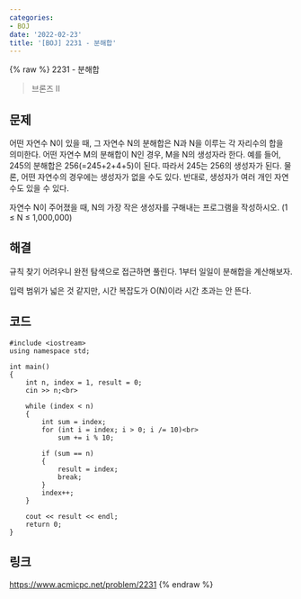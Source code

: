 ```yaml
---
categories:
- BOJ
date: '2022-02-23'
title: '[BOJ] 2231 - 분해합'
---
```


{% raw %}
2231 - 분해합

>브론즈 II

## 문제
어떤 자연수 N이 있을 때, 그 자연수 N의 분해합은 N과 N을 이루는 각 자리수의 합을 의미한다. 어떤 자연수 M의 분해합이 N인 경우, M을 N의 생성자라 한다. 예를 들어, 245의 분해합은 256(=245+2+4+5)이 된다. 따라서 245는 256의 생성자가 된다. 물론, 어떤 자연수의 경우에는 생성자가 없을 수도 있다. 반대로, 생성자가 여러 개인 자연수도 있을 수 있다.

자연수 N이 주어졌을 때, N의 가장 작은 생성자를 구해내는 프로그램을 작성하시오. (1 ≤ N ≤ 1,000,000)

##  해결
규칙 찾기 어려우니 완전 탐색으로 접근하면 풀린다. 1부터 일일이 분해합을 계산해보자.

입력 범위가 넓은 것 같지만, 시간 복잡도가 O(N)이라 시간 초과는 안 뜬다.

## 코드
```
#include <iostream>
using namespace std;

int main()
{
	int n, index = 1, result = 0;
	cin >> n;<br>

	while (index < n)
	{
		int sum = index;
		for (int i = index; i > 0; i /= 10)<br>
			sum += i % 10;

		if (sum == n)
		{
			result = index;
			break;
		}
		index++;
	}

	cout << result << endl;
	return 0;
}
```

## 링크
https://www.acmicpc.net/problem/2231
{% endraw %}